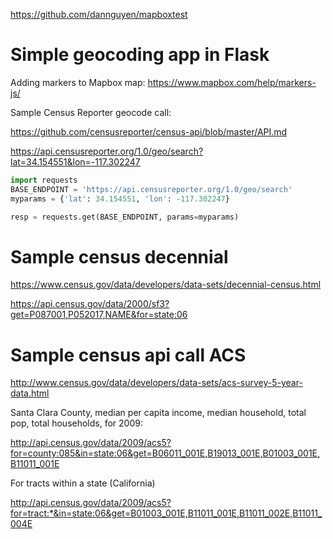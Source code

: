 https://github.com/dannguyen/mapboxtest

# Simple geocoding app in Flask


Adding markers to Mapbox map: https://www.mapbox.com/help/markers-js/



Sample Census Reporter geocode call:

https://github.com/censusreporter/census-api/blob/master/API.md


https://api.censusreporter.org/1.0/geo/search?lat=34.154551&lon=-117.302247


```py
import requests
BASE_ENDPOINT = 'https://api.censusreporter.org/1.0/geo/search'
myparams = {'lat': 34.154551, 'lon': -117.302247}

resp = requests.get(BASE_ENDPOINT, params=myparams)
```


# Sample census decennial

https://www.census.gov/data/developers/data-sets/decennial-census.html

https://api.census.gov/data/2000/sf3?get=P087001,P052017,NAME&for=state:06



# Sample census api call ACS


http://www.census.gov/data/developers/data-sets/acs-survey-5-year-data.html



Santa Clara County, median per capita income, median household, total pop, total households, for 2009:

http://api.census.gov/data/2009/acs5?for=county:085&in=state:06&get=B06011_001E,B19013_001E,B01003_001E,B11011_001E


For tracts within a state (California)

http://api.census.gov/data/2009/acs5?for=tract:*&in=state:06&get=B01003_001E,B11011_001E,B11011_002E,B11011_004E
